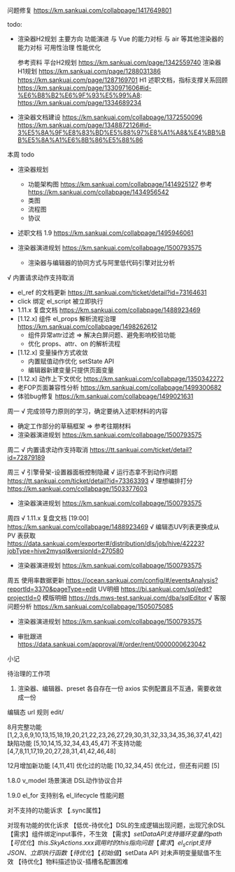 问题修复 https://km.sankuai.com/collabpage/1417649801

todo: 
  - 渲染器H2规划
    主要方向
      功能演进
        与 Vue 的能力对标
        与 air 等其他渲染器的能力对标
      可用性治理
      性能优化
    
    参考资料
      平台H2规划 https://km.sankuai.com/page/1342559740
      渲染器H1规划
        https://km.sankuai.com/page/1288031386
        https://km.sankuai.com/page/1287169701
      H1 述职文档，指标支撑关系回顾
        https://km.sankuai.com/page/1330971606#id-%E6%B8%B2%E6%9F%93%E5%99%A8:
        https://km.sankuai.com/page/1334689234

  - 渲染器文档建设 
    https://km.sankuai.com/collabpage/1372550096
    https://km.sankuai.com/page/1348872126#id-3%E5%8A%9F%E8%83%BD%E5%88%97%E8%A1%A8&%E4%BB%BB%E5%8A%A1%E6%8B%86%E5%88%86

本周 todo
  - 渲染器规划
    - 功能架构图 https://km.sankuai.com/collabpage/1414925127
      参考 https://km.sankuai.com/collabpage/1434956542
    - 类图
    - 流程图
    - 协议

  - 述职文档 1.9 https://km.sankuai.com/collabpage/1495946061
  - 渲染器演进规划 https://km.sankuai.com/collabpage/1500793575
    - 渲染器与编辑器的协同方式与阿里低代码引擎对比分析

  √ 内置请求动作支持取消
  - el_ref 的文档更新 https://tt.sankuai.com/ticket/detail?id=73164631
  - click 绑定 el_script 被立即执行
  - 1.11.x 复盘文档 https://km.sankuai.com/collabpage/1488923469
  - [1.12.x] 组件 el_props 解析流程治理 https://km.sankuai.com/collabpage/1498262612
    - 组件异常attr过滤 => 解决白屏问题、避免影响校验功能
    - 优化 props、attr、on 的解析流程
  - [1.12.x] 变量操作方式收敛
    - 内置赋值动作优化 setState API
    - 编辑器新建变量只提供页面变量
  - [1.12.x] 动作上下文优化 https://km.sankuai.com/collabpage/1350342272
  - 老FOP页面兼容性分析 https://km.sankuai.com/collabpage/1499300682
  - 体验bug修复 https://km.sankuai.com/collabpage/1499021631

周一
  √ 完成领导力原则的学习，确定要纳入述职材料的内容
  - 确定工作部分的草稿框架 => 参考往期材料
  - 渲染器演进规划 https://km.sankuai.com/collabpage/1500793575

周二
  √ 内置请求动作支持取消 https://tt.sankuai.com/ticket/detail?id=72879189

周三
  √ 引擎骨架-设置器面板控制隐藏
  √ 运行态拿不到动作问题 https://tt.sankuai.com/ticket/detail?id=73363393
  √ 理想编排打分 https://km.sankuai.com/collabpage/1503377603
  - 渲染器演进规划 https://km.sankuai.com/collabpage/1500793575

周四
  √ 1.11.x 复盘文档 [19:00] https://km.sankuai.com/collabpage/1488923469
  √ 编辑态UV列表更换成从 PV 表获取 https://data.sankuai.com/exporter#/distribution/dls/job/hive/42223?jobType=hive2mysql&versionId=270580
  - 渲染器演进规划 https://km.sankuai.com/collabpage/1500793575
    
周五
  使用率数据更新 https://ocean.sankuai.com/config/#/eventsAnalysis?reportId=3370&pageType=edit
    UV明细 https://bi.sankuai.com/sql/edit?projectId=0
    模版明细 https://rds.mws-test.sankuai.com/dba/sqlEditor
  √ 客服问题分析 https://km.sankuai.com/collabpage/1505075085
  - 渲染器演进规划 https://km.sankuai.com/collabpage/1500793575

  - 审批跟进 https://data.sankuai.com/approval/#/order/rent/0000000623042

小记
  

待治理的工作项
1. 渲染器、编辑器、preset 各自存在一份 axios 实例配置且不互通，需要收敛成一份


编辑态 url 规则 edit/

8月完整功能
[1,2,3,6,9,10,13,15,18,19,20,21,22,23,26,27,29,30,31,32,33,34,35,36,37,41,42]
缺陷功能
[5,10,14,15,32,34,43,45,47]
不支持功能
[4,7,8,11,17,19,20,27,28,31,41,42,46,48]

12月增加新功能
[4,11,41]
优化过的功能
[10,32,34,45]
优化过，但还有问题
[5]

1.8.0
v_model 场景演进
DSL动作协议合并

1.9.0
el_for 支持别名
el_lifecycle 性能问题

对不支持的功能诉求
【.sync属性】

对现有功能的优化诉求
【低优-待优化】DSL的生成逻辑出现问题，出现冗余DSL
【需求】组件绑定input事件，不生效
【需求】$setData API 支持循环变量的 path
【可优化】this.SkyActions.xxx 调用时的 this 指向问题
【需求】el_script 支持 JSON、立即执行函数
【待优化】【初始值】$setData API 对未声明变量赋值不生效
【待优化】物料描述协议-插槽名配置困难